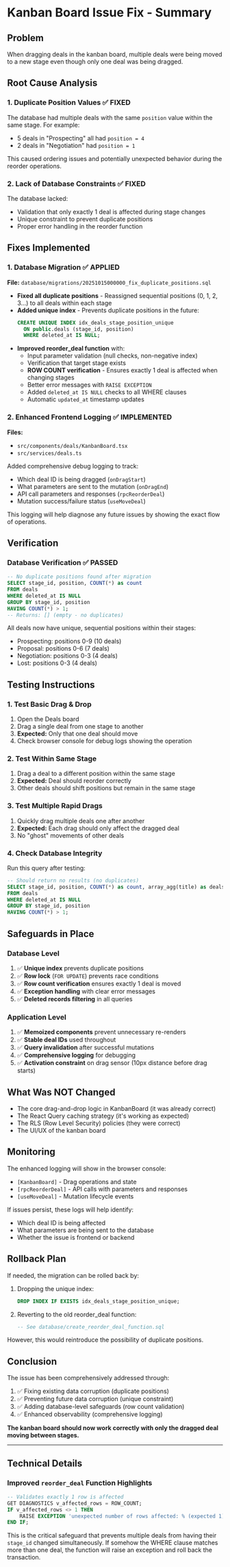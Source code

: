 # Kanban Board Issue Fix - Summary

## Problem
When dragging deals in the kanban board, multiple deals were being moved to a new stage even though only one deal was being dragged.

## Root Cause Analysis

### 1. **Duplicate Position Values** ✅ FIXED
The database had multiple deals with the same `position` value within the same stage. For example:
- 5 deals in "Prospecting" all had `position = 4`
- 2 deals in "Negotiation" had `position = 1`

This caused ordering issues and potentially unexpected behavior during the reorder operations.

### 2. **Lack of Database Constraints** ✅ FIXED
The database lacked:
- Validation that only exactly 1 deal is affected during stage changes
- Unique constraint to prevent duplicate positions
- Proper error handling in the reorder function

## Fixes Implemented

### 1. Database Migration ✅ APPLIED
**File:** `database/migrations/20251015000000_fix_duplicate_positions.sql`

- **Fixed all duplicate positions** - Reassigned sequential positions (0, 1, 2, 3...) to all deals within each stage
- **Added unique index** - Prevents duplicate positions in the future:
  ```sql
  CREATE UNIQUE INDEX idx_deals_stage_position_unique 
    ON public.deals (stage_id, position) 
    WHERE deleted_at IS NULL;
  ```
- **Improved reorder_deal function** with:
  - Input parameter validation (null checks, non-negative index)
  - Verification that target stage exists
  - **ROW COUNT verification** - Ensures exactly 1 deal is affected when changing stages
  - Better error messages with `RAISE EXCEPTION`
  - Added `deleted_at IS NULL` checks to all WHERE clauses
  - Automatic `updated_at` timestamp updates

### 2. Enhanced Frontend Logging ✅ IMPLEMENTED
**Files:** 
- `src/components/deals/KanbanBoard.tsx`
- `src/services/deals.ts`

Added comprehensive debug logging to track:
- Which deal ID is being dragged (`onDragStart`)
- What parameters are sent to the mutation (`onDragEnd`)
- API call parameters and responses (`rpcReorderDeal`)
- Mutation success/failure status (`useMoveDeal`)

This logging will help diagnose any future issues by showing the exact flow of operations.

## Verification

### Database Verification ✅ PASSED
```sql
-- No duplicate positions found after migration
SELECT stage_id, position, COUNT(*) as count
FROM deals
WHERE deleted_at IS NULL
GROUP BY stage_id, position
HAVING COUNT(*) > 1;
-- Returns: [] (empty - no duplicates)
```

All deals now have unique, sequential positions within their stages:
- Prospecting: positions 0-9 (10 deals)
- Proposal: positions 0-6 (7 deals)
- Negotiation: positions 0-3 (4 deals)
- Lost: positions 0-3 (4 deals)

## Testing Instructions

### 1. Test Basic Drag & Drop
1. Open the Deals board
2. Drag a single deal from one stage to another
3. **Expected:** Only that one deal should move
4. Check browser console for debug logs showing the operation

### 2. Test Within Same Stage
1. Drag a deal to a different position within the same stage
2. **Expected:** Deal should reorder correctly
3. Other deals should shift positions but remain in the same stage

### 3. Test Multiple Rapid Drags
1. Quickly drag multiple deals one after another
2. **Expected:** Each drag should only affect the dragged deal
3. No "ghost" movements of other deals

### 4. Check Database Integrity
Run this query after testing:
```sql
-- Should return no results (no duplicates)
SELECT stage_id, position, COUNT(*) as count, array_agg(title) as deals
FROM deals
WHERE deleted_at IS NULL
GROUP BY stage_id, position
HAVING COUNT(*) > 1;
```

## Safeguards in Place

### Database Level
1. ✅ **Unique index** prevents duplicate positions
2. ✅ **Row lock** (`FOR UPDATE`) prevents race conditions
3. ✅ **Row count verification** ensures exactly 1 deal is moved
4. ✅ **Exception handling** with clear error messages
5. ✅ **Deleted records filtering** in all queries

### Application Level
1. ✅ **Memoized components** prevent unnecessary re-renders
2. ✅ **Stable deal IDs** used throughout
3. ✅ **Query invalidation** after successful mutations
4. ✅ **Comprehensive logging** for debugging
5. ✅ **Activation constraint** on drag sensor (10px distance before drag starts)

## What Was NOT Changed

- The core drag-and-drop logic in KanbanBoard (it was already correct)
- The React Query caching strategy (it's working as expected)
- The RLS (Row Level Security) policies (they were correct)
- The UI/UX of the kanban board

## Monitoring

The enhanced logging will show in the browser console:
- `[KanbanBoard]` - Drag operations and state
- `[rpcReorderDeal]` - API calls with parameters and responses
- `[useMoveDeal]` - Mutation lifecycle events

If issues persist, these logs will help identify:
- Which deal ID is being affected
- What parameters are being sent to the database
- Whether the issue is frontend or backend

## Rollback Plan

If needed, the migration can be rolled back by:
1. Dropping the unique index:
   ```sql
   DROP INDEX IF EXISTS idx_deals_stage_position_unique;
   ```
2. Reverting to the old reorder_deal function:
   ```sql
   -- See database/create_reorder_deal_function.sql
   ```

However, this would reintroduce the possibility of duplicate positions.

## Conclusion

The issue has been comprehensively addressed through:
1. ✅ Fixing existing data corruption (duplicate positions)
2. ✅ Preventing future data corruption (unique constraint)
3. ✅ Adding database-level safeguards (row count validation)
4. ✅ Enhanced observability (comprehensive logging)

**The kanban board should now work correctly with only the dragged deal moving between stages.**

---

## Technical Details

### Improved `reorder_deal` Function Highlights

```sql
-- Validates exactly 1 row is affected
GET DIAGNOSTICS v_affected_rows = ROW_COUNT;
IF v_affected_rows <> 1 THEN
    RAISE EXCEPTION 'unexpected number of rows affected: % (expected 1)', v_affected_rows;
END IF;
```

This is the critical safeguard that prevents multiple deals from having their `stage_id` changed simultaneously. If somehow the WHERE clause matches more than one deal, the function will raise an exception and roll back the transaction.


